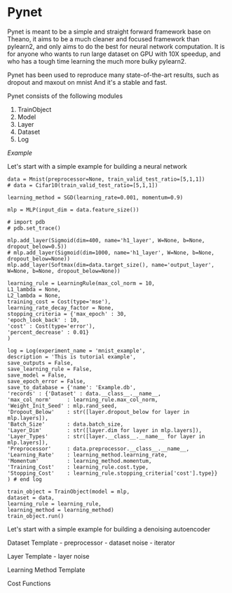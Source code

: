 Pynet
=====

Pynet is meant to be a simple and straight forward framework base on Theano, it aims to be a much cleaner and focused framework than pylearn2, and only aims to do the best for neural network computation. It is for anyone who wants to run large dataset on GPU with 10X speedup, and who has a tough time learning the much more bulky pylearn2.

Pynet has been used to reproduce many state-of-the-art results, such as dropout and maxout on mnist And it's a stable and fast.

Pynet consists of the following modules

1. TrainObject
2. Model
3. Layer
4. Dataset
5. Log

_Example_

Let's start with a simple example for building a neural network
```
data = Mnist(preprocessor=None, train_valid_test_ratio=[5,1,1])
# data = Cifar10(train_valid_test_ratio=[5,1,1])

learning_method = SGD(learning_rate=0.001, momentum=0.9)

mlp = MLP(input_dim = data.feature_size())

# import pdb
# pdb.set_trace()

mlp.add_layer(Sigmoid(dim=400, name='h1_layer', W=None, b=None, dropout_below=0.5))
# mlp.add_layer(Sigmoid(dim=1000, name='h1_layer', W=None, b=None, dropout_below=None))
mlp.add_layer(Softmax(dim=data.target_size(), name='output_layer', W=None, b=None, dropout_below=None))

learning_rule = LearningRule(max_col_norm = 10,
L1_lambda = None,
L2_lambda = None,
training_cost = Cost(type='mse'),
learning_rate_decay_factor = None,
stopping_criteria = {'max_epoch' : 30,
'epoch_look_back' : 10,
'cost' : Cost(type='error'),
'percent_decrease' : 0.01}
)

log = Log(experiment_name = 'mnist_example',
description = 'This is tutorial example',
save_outputs = False,
save_learning_rule = False,
save_model = False,
save_epoch_error = False,
save_to_database = {'name': 'Example.db',
'records' : {'Dataset' : data.__class__.__name__,
'max_col_norm'     : learning_rule.max_col_norm,
'Weight_Init_Seed' : mlp.rand_seed,
'Dropout_Below'    : str([layer.dropout_below for layer in mlp.layers]),
'Batch_Size'       : data.batch_size,
'Layer_Dim'        : str([layer.dim for layer in mlp.layers]),
'Layer_Types'      : str([layer.__class__.__name__ for layer in mlp.layers]),
'Preprocessor'     : data.preprocessor.__class__.__name__,
'Learning_Rate'    : learning_method.learning_rate,
'Momentum'         : learning_method.momentum,
'Training_Cost'    : learning_rule.cost.type,
'Stopping_Cost'    : learning_rule.stopping_criteria['cost'].type}}
) # end log

train_object = TrainObject(model = mlp,
dataset = data,
learning_rule = learning_rule,
learning_method = learning_method)
train_object.run()
```




Let's start with a simple example for building a denoising autoencoder


Dataset Template
    - preprocessor
    - dataset noise
    - iterator

Layer Template
    - layer noise


Learning Method Template


Cost Functions


